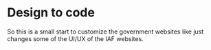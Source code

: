 # Design to code
So this is a small start to customize the government websites like just changes some of the UI/UX of the IAF websites.
